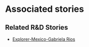 # Associated stories

<!-- !!DO NOT REMOVE!! start autogenerated hyperlinks -->
## Related R&D Stories
- [Explorer\-Mexico\-Gabriela Rios](/stories/?doc=Explorers_MEX)
<!-- !!DO NOT REMOVE!! end autogenerated hyperlinks -->